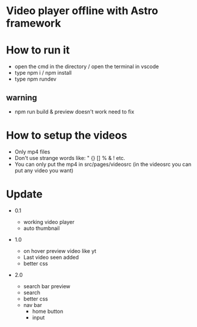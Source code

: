 # Video player offline with Astro framework

# How to run it

- open the cmd in the directory / open the terminal in vscode
- type npm i / npm install
- type npm rundev

## warning

- npm run build & preview doesn't work need to fix

# How to setup the videos

- Only mp4 files
- Don't use strange words like: " {} [] % & ! etc.
- You can only put the mp4 in src/pages/videosrc (in the videosrc you can put any video you want)

# Update

- 0.1

  - working video player
  - auto thumbnail

- 1.0

  - on hover preview video like yt
  - Last video seen added
  - better css

- 2.0

  - search bar preview
  - search
  - better css
  - nav bar
    - home button
    - input
